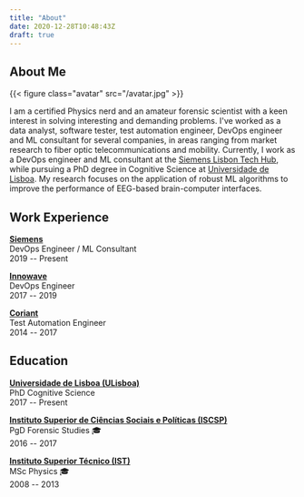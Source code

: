 ```yaml
---
title: "About"
date: 2020-12-28T10:48:43Z
draft: true
---
```


## About Me

{{< figure class="avatar" src="/avatar.jpg" >}}

I am a certified Physics nerd and an amateur forensic scientist with a keen interest in solving interesting and demanding problems. I've worked as a data analyst, software tester, test automation engineer, DevOps engineer and ML consultant for several companies, in areas ranging from market research to fiber optic telecommunications and mobility. Currently, I work as a DevOps engineer and ML consultant at the [Siemens Lisbon Tech Hub](https://www.youtube.com/watch?v=kVpoZRwASDU), while pursuing a PhD degree in Cognitive Science at [Universidade de Lisboa](https://www.ulisboa.pt/en/). My research focuses on the application of robust ML algorithms to improve the performance of EEG-based brain-computer interfaces.

## Work Experience

[**Siemens**](https://www.siemens.com/) <br>
DevOps Engineer / ML Consultant <br>
2019 -- Present

[**Innowave**](https://www.innowave.tech/) <br>
DevOps Engineer <br>
2017 -- 2019

[**Coriant**](https://www.coriant.com/) <br>
Test Automation Engineer <br>
2014 -- 2017

## Education

[**Universidade de Lisboa (ULisboa)**](https://www.ulisboa.pt/en/) <br>
PhD Cognitive Science <br>
2017 -- Present

[**Instituto Superior de Ciências Sociais e Políticas (ISCSP)**](https://www.iscsp.ulisboa.pt/pt) <br>
PgD Forensic Studies :mortar_board: <br>
2016 -- 2017

[**Instituto Superior Técnico (IST)**](https://tecnico.ulisboa.pt/en/) <br>
MSc Physics :mortar_board: <br>
2008 -- 2013